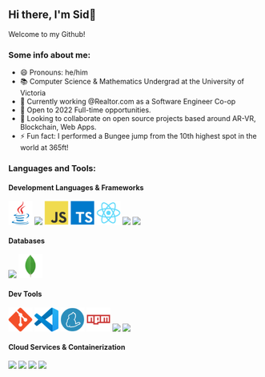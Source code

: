 ## Hi there, I'm Sid👋

Welcome to my Github!

### Some info about me:
- 😄  Pronouns: he/him
- 📚  Computer Science & Mathematics Undergrad at the University of Victoria
- 🚀  Currently working @Realtor.com as a Software Engineer Co-op
- 🏢  Open to 2022 Full-time opportunities. 
- 👯  Looking to collaborate on open source projects based around AR-VR, Blockchain, Web Apps.
- ⚡   Fun fact: I performed a Bungee jump from the 10th highest spot in the world at 365ft!


<!--
[![Top Langs](https://github-readme-stats.vercel.app/api/top-langs/?username=siddharthpk)](https://github.com/anuraghazra/github-readme-stats)
-->

### Languages and Tools:

#### Development Languages & Frameworks

<code><img height="48" src="https://raw.githubusercontent.com/devicons/devicon/master/icons/java/java-original.svg"></code>
<code><img height="48" src="https://www.vectorlogo.zone/logos/python/python-icon.svg"></code>
<code><img height="48" src="https://raw.githubusercontent.com/devicons/devicon/master/icons/javascript/javascript-original.svg" /></code>
<code><img height="48" src="https://raw.githubusercontent.com/devicons/devicon/master/icons/typescript/typescript-original.svg"></code>
<code><img height="48" src="https://raw.githubusercontent.com/devicons/devicon/master/icons/react/react-original.svg"></code>
<code><img height="48" src="https://www.vectorlogo.zone/logos/nodejs/nodejs-icon.svg"></code>
<code><img height="48" src="https://www.vectorlogo.zone/logos/expressjs/expressjs-ar21.svg"></code>

#### Databases

<code><img height="48" src="https://www.vectorlogo.zone/logos/postgresql/postgresql-icon.svg"></code>
<code><img height="48" src="https://raw.githubusercontent.com/devicons/devicon/master/icons/mongodb/mongodb-original.svg"></code>

#### Dev Tools

<code><img height="48" src="https://raw.githubusercontent.com/devicons/devicon/master/icons/git/git-original.svg"></code>
<code><img height="48" src="https://raw.githubusercontent.com/github/explore/80688e429a7d4ef2fca1e82350fe8e3517d3494d/topics/visual-studio-code/visual-studio-code.png"></code>
<code><img height="48" src="https://raw.githubusercontent.com/devicons/devicon/master/icons/yarn/yarn-original.svg"></code>
<code><img height="48" src="https://raw.githubusercontent.com/devicons/devicon/master/icons/npm/npm-original-wordmark.svg"></code>
<code><img height="48" src="https://www.vectorlogo.zone/logos/getpostman/getpostman-icon.svg"></code>
<code><img height="48" src="https://www.vectorlogo.zone/logos/apache_kafka/apache_kafka-ar21.svg"></code>

#### Cloud Services & Containerization

<code><img height="48" src="https://www.vectorlogo.zone/logos/heroku/heroku-icon.svg"></code>
<code><img height="48" src="https://www.vectorlogo.zone/logos/docker/docker-tile.svg"></code>
<code><img height="48" src="https://www.vectorlogo.zone/logos/microsoft_azure/microsoft_azure-icon.svg"></code>
<code><img height="48" src="https://www.vectorlogo.zone/logos/amazon_aws/amazon_aws-icon.svg"></code>

<br />
